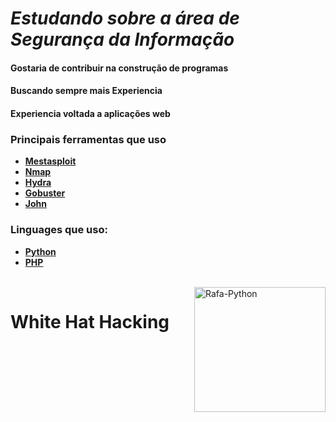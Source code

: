  # ***Estudando sobre a área de Segurança da Informação***
 #### Gostaria de contribuir na construção de programas
 #### Buscando sempre mais Experiencia
 #### Experiencia voltada a **aplicações web**
 
 ### Principais ferramentas que uso
   - [**Mestasploit**](https://pt.wikipedia.org/wiki/Metasploit)
   - [**Nmap**](https://pt.wikipedia.org/wiki/Nmap)
   - [**Hydra**](https://pt.wikipedia.org/wiki/Hydra_(software))
   - [**Gobuster**](https://pt.wikipedia.org/wiki/gobuster)
   - [**John**](https://pt.wikipedia.org/wiki/John_the_Ripper)

### Linguages que uso:
   - [**Python**](https://pt.wikipedia.org/wiki/Python)
   - [**PHP**](https://pt.wikipedia.org/wiki/PHP)

<div style="display: inline_block"><br> <img align="right" alt="Rafa-Python" height="200" width="210"src="https://omegabluecs.com/apCSA/images/recon.png"> </div>

# White Hat Hacking
